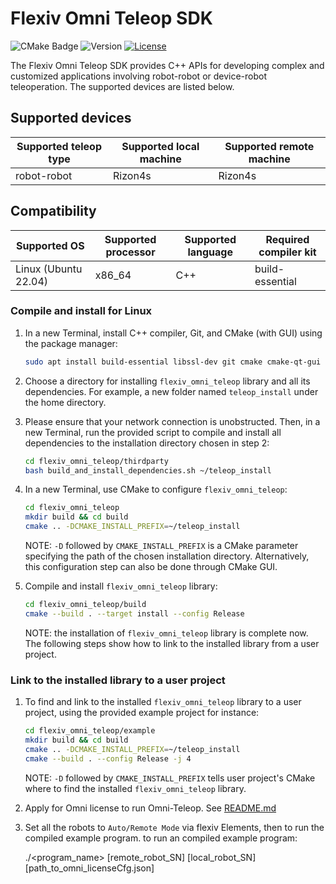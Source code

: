 # Flexiv Omni Teleop SDK

![CMake Badge](https://github.com/flexivrobotics/flexiv_omni_teleop/actions/workflows/cmake.yml/badge.svg) ![Version](https://img.shields.io/badge/version-1.0-blue.svg) [![License](https://img.shields.io/badge/License-Apache%202.0-blue.svg)](https://www.apache.org/licenses/LICENSE-2.0.html)

The Flexiv Omni Teleop SDK provides C++ APIs for developing complex and customized applications involving robot-robot or device-robot teleoperation. The supported devices are listed below.

## Supported devices

| **Supported teleop type** | **Supported local machine** | **Supported remote machine** |
| ------------------------- | --------------------------- | ---------------------------- |
| robot-robot               | Rizon4s                     | Rizon4s                      |

## Compatibility

| **Supported OS**     | **Supported processor** | **Supported language** | **Required compiler kit** |
| -------------------- | ----------------------- | ---------------------- | ------------------------- |
| Linux (Ubuntu 22.04) | x86_64                  | C++                    | build-essential           |

### Compile and install for Linux

1. In a new Terminal, install C++ compiler, Git, and CMake (with GUI) using the package manager:

   ```bash
   sudo apt install build-essential libssl-dev git cmake cmake-qt-gui -y
   ```
2. Choose a directory for installing ``flexiv_omni_teleop`` library and all its dependencies. For example, a new folder named ``teleop_install`` under the home directory.
3. Please ensure that your network connection is unobstructed. Then, in a new Terminal, run the provided script to compile and install all dependencies to the installation directory chosen in step 2:

   ```bash
   cd flexiv_omni_teleop/thirdparty
   bash build_and_install_dependencies.sh ~/teleop_install
   ```
4. In a new Terminal, use CMake to configure `flexiv_omni_teleop`:

   ```bash
   cd flexiv_omni_teleop
   mkdir build && cd build
   cmake .. -DCMAKE_INSTALL_PREFIX=~/teleop_install
   ```
   NOTE: ``-D`` followed by ``CMAKE_INSTALL_PREFIX`` is a CMake parameter specifying the path of the chosen installation directory. Alternatively, this configuration step can also be done through CMake GUI.
5. Compile and install `flexiv_omni_teleop` library:

   ```bash
   cd flexiv_omni_teleop/build
   cmake --build . --target install --config Release
   ```
   NOTE: the installation of `flexiv_omni_teleop` library is complete now. The following steps show how to link to the installed library from a user project.
### Link to the installed library to a user project
1. To find and link to the installed `flexiv_omni_teleop` library to a user project, using the provided example project for instance:

   ```bash
   cd flexiv_omni_teleop/example
   mkdir build && cd build
   cmake .. -DCMAKE_INSTALL_PREFIX=~/teleop_install
   cmake --build . --config Release -j 4
   ```
   NOTE: ``-D`` followed by ``CMAKE_INSTALL_PREFIX`` tells user project's CMake where to find the installed `flexiv_omni_teleop` library.
2. Apply for Omni license to run Omni-Teleop. See [README.md](omni_license_generator/README.md)

3. Set all the robots to `Auto/Remote Mode` via flexiv Elements, then to run the compiled example program. to run an compiled example program:

   ./<program_name> [remote_robot_SN] [local_robot_SN] [path_to_omni_licenseCfg.json]

